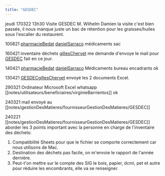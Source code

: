 ```yaml
---
title: "GESDEC"
---
```


jeudi 
170322 13h30 Visite GESDEC M. Wilhelm Damien la visite c'est bien passée, il nous manque juste un bac de rétention pour les graisses/huiles sous l'escalier du restaurent.

100821 [pharmacieBedat](notes/gestionDesMatieres/fournisseurGestionDesMatieres/pharmacieBedat.md) [danielSarraco](notes/utilisateurs/beneficiaires/danielSarraco.md) médicaments sac

160421 inventaire déchets [gillesChervet](notes/utilisateurs/beneficiaires/gillesChervet.md) me demande d'envoye le mail pour [GESDEC](notes/gestionDesMatieres/fournisseurGestionDesMatieres/GESDEC.md) fait en ce jour.

140421 [pharmacieBedat](notes/gestionDesMatieres/fournisseurGestionDesMatieres/pharmacieBedat.md) [danielSarraco](notes/utilisateurs/beneficiaires/danielSarraco.md) Médicaments bureau encadrants ok

130421 [GESDEC](notes/gestionDesMatieres/fournisseurGestionDesMatieres/GESDEC.md)[gillesChervet](notes/utilisateurs/beneficiaires/gillesChervet.md) envoyé les 2 documents Excel.

290321 Ordinateur Microsoft Excel whatsapp [[notes/utilisateurs/beneficiaires/virginieBarrientos]] ok

240321 mail envoyé au [[notes/gestionDesMatieres/fournisseurGestionDesMatieres/GESDEC]]

240221 [[notes/gestionDesMatieres/fournisseurGestionDesMatieres/GESDEC]] aborder les 3 points important avec la personne en charge de l'inventaire des déchets:

1. Compatibilité Sheets pour que le fichier se comporte correctement car nous utilisons de Mac.
2. Destination des déchets pas facile, on m'envoie le rapport de l'année dernière.
3. Peut-t'on mettre sur le compte des SIG le bois, papier, dcmi, pet et autre pour réduire les encombrants, elle va se renseigner.


